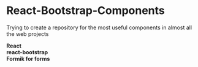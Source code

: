 # React-Bootstrap-Components
Trying to create a repository for the most useful components in almost all the web projects

<b>React</b>
<br/>
<b>react-bootstrap <link href="https://react-bootstrap.github.io/getting-started/introduction"/></b>
<br/>
<b>Formik for forms</b>